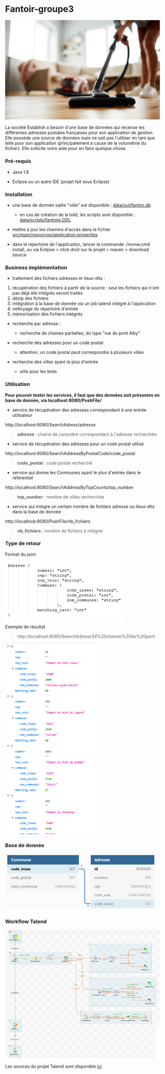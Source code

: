 # Fantoir-groupe3

![workflow](screenshots/brief_logo.jpeg)

La société Establish a besoin d'une base de données qui recense les différentes adresses postales françaises pour son application de gestion. Elle possède une source de données mais ne sait pas l'utiliser en tant que telle pour son application (principalement à cause de la volumétrie du fichier). Elle sollicite votre aide pour en faire quelque chose.


### Pré-requis

* Java 1.8

* Eclipse ou un autre IDE (projet fait sous Eclipse)


### Installation

* une base de donnée sqlite "vide" est disponible : [data/out/fantoir.db](Fantoir/data/out/fantoir.db)

  * en cas de création de la bdd, les scripts sont disponible : [data/scripts/fantoire.DDL](main/Fantoir/data/scripts/fantoire.DDL)

* mettre à jour les chemins d'accés dans le fichier [src/main/resources/application.properties](Fantoir/src/main/resources/application.properties)

* dans le répertoire de l'application, lancer la commande ./mvnw.cmd install, ou via Eclipse > click droit sur le projet > maven > download source


### Business implémentation

* traitement des fichiers adresses et lieux-dits : 
 1. récupération des fichiers à partir de la source : seul les fichiers qui n'ont pas déjà été intégrés seront traités
 2. dézip des fichiers
 3. intégration à la base de donnée via un job talend intégré à l'application
 4. nettoyage du répertoire d'entrée
 5. mémorisation des fichiers intégrés 

* recherche par adresse :
  * recherche de chaines partielles, du type "rue du pont Alby"
  
* recherche des adresses pour un code postal
  * attention, un code postal peut correspondre à plusieurs villes

* recherche des villes ayant le plus d'entrée
  * utile pour les tests


### Utilisation

**Pour pouvoir tester les services, il faut que des données soit présentes en base de donnée, via localhost:8080/PushFile/** 

* service de récupération des adresses correspondant à une entrée utilisateur

http://localhost:8080/SearchAdress/adresse

> **adresse** : chaine de caractère correspondant à l'adresse recherchée


* service de récupération des adresses pour un code postal utilisé

http://localhost:8080/SearchAddressByPostalCode/code_postal
> **code_postal** : code postal recherché


* service qui donne les Communes ayant le plus d'entrée dans le référentiel

http://localhost:8080/SearchAddressByTopCounts/top_number
> **top_number** : nombre de villes recherchée


* service qui intègre un certain nombre de fichiers adresse ou lieux-dits dans la base de donnée

http://localhost:8080/PushFile/nb_fichiers
> **nb_fichiers** : nombre de fichiers à intégrer

### Type de retour

Format du json:

![json_format](screenshots/format_json.png)

Exemple de résultat

> http://localhost:8080/SearchAdress/34%20chemin%20du%20pont

![json_result](screenshots/resultat_example.png)





### Base de donnée

![bdd](screenshots/bdd_uml.png)



### Workflow Talend

![workflow](screenshots/talend_workflow.png)

Les sources du projet Talend sont disponible [ici](Fantoir/Talend_project)


